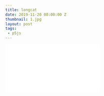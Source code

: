 ```yaml
---
title: longcat
date: 2019-11-20 00:00:00 Z
thumbnail: 1.jpg
layout: post
tags:
 - p5js
---
```


<iframe id="kanvas" src="{{site.url}}/blog/assets/em/sketch_5/index.html" frameborder="0">
</iframe>